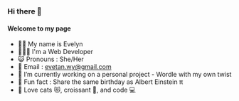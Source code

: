 ### Hi there 🤎

#### Welcome to my page

- 👋🏻 My name is Evelyn
- 👩🏻‍💻 I'm a Web Developer
- 😺 Pronouns : She/Her
- 📧 Email : evetan.wy@gmail.com
- 🔭 I’m currently working on a personal project - Wordle with my own twist
- 🥧 Fun fact : Share the same birthday as Albert Einstein π
- 🤎 Love cats 😻, croissant 🥐, and code 💻

<!--
**evelyntanwy/evelyntanwy** is a ✨ _special_ ✨ repository because its `README.md` (this file) appears on your GitHub profile.

Here are some ideas to get you started:

- 🔭 I’m currently working on ...
- 🌱 I’m currently learning ...
- 👯 I’m looking to collaborate on ...
- 🤔 I’m looking for help with ...
- 💬 Ask me about ...
- 📫 How to reach me: ...
- 😄 Pronouns: ...
- ⚡ Fun fact: ...
-->
